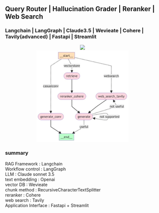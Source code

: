 
## Query Router | Hallucination Grader | Reranker | Web Search
### Langchain | LangGraph | Claude3.5 | Wevieate | Cohere | Tavily(advanced) | Fastapi | Streamlit

<center><img width="300" src="https://finddme.github.io/public/searchbox1.png"></center>

<center><img width="300" src="../readme_img/blog_rag.png"></center>

### summary
RAG Framework : Langchain\
Workflow control : LangGraph\
LLM : Claude sonnet 3.5\
text embedding : Openai\
vector DB : Wevieate\
chunk method : RecursiveCharacterTextSplitter\
reranker : Cohere\
web search : Tavily\
Application Interface : Fastapi + Streamlit

